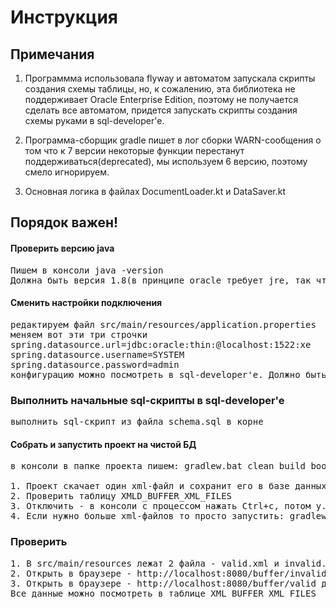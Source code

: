 # Инструкция

## Примечания 

1. Программма использовала flyway и автоматом запускала скрипты создания схемы таблицы, но, к сожалению, 
эта библиотека не поддерживает Oracle Enterprise Edition, поэтому не получается сделать все автоматом, 
придется запускать скрипты создания схемы руками в sql-developer'e.

2. Программа-сборщик gradle пишет в лог сборки WARN-сообщения о том что к 7 версии некоторые функции 
перестанут поддерживаться(deprecated), мы используем 6 версию, поэтому смело игнорируем. 

3. Основная логика в файлах DocumentLoader.kt и DataSaver.kt

## Порядок важен!

#### Проверить версию java 
<pre>
Пишем в консоли java -version
Должна быть версия 1.8(в принципе oracle требует jre, так что все должно быть нормально)
</pre>

#### Сменить настройки подключения
<pre>
редактируем файл src/main/resources/application.properties
меняем вот эти три строчки 
spring.datasource.url=jdbc:oracle:thin:@localhost:1522:xe
spring.datasource.username=SYSTEM
spring.datasource.password=admin
конфигурацию можно посмотреть в sql-developer'е. Должно быть интуитивно понятно
</pre>


### Выполнить начальные sql-скрипты в sql-developer'e
<pre>
выполнить sql-скрипт из файла schema.sql в корне
</pre>

#### Собрать и запустить проект на чистой БД
<pre>
в консоли в папке проекта пишем: gradlew.bat clean build bootRun

1. Проект скачает один xml-файл и сохранит его в базе данных если данные из xml пройдут валидацию(написан триггер).
2. Проверить таблицу XMLD_BUFFER_XML_FILES
3. Отключить - в консоли с процессом нажать Ctrl+c, потом y.
4. Если нужно больше xml-файлов то просто запустить: gradlew.bat bootRun
</pre>

### Проверить 
<pre>
1. В src/main/resources лежат 2 файла - valid.xml и invalid.xml
2. Открыть в браузере - http://localhost:8080/buffer/invalid для проверки метода валидации
3. Открыть в браузере - http://localhost:8080/buffer/valid для проверки метода сохранения валидных сообщений
Все данные можно посмотреть в таблице XML_BUFFER_XML_FILES
</pre>